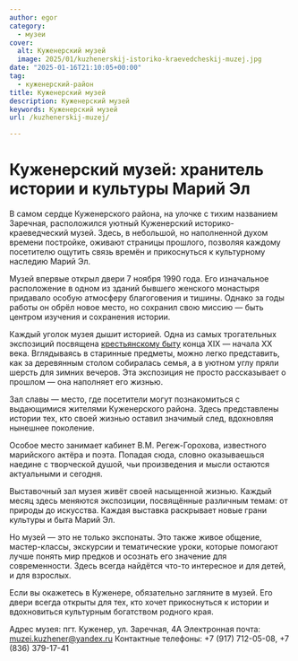 ```yaml
---
author: egor
category:
  - музеи
cover:
  alt: Куженерский музей
  image: 2025/01/kuzhenerskij-istoriko-kraevedcheskij-muzej.jpg
date: "2025-01-16T21:10:05+00:00"
tag:
  - куженерский-район
title: Куженерский музей
description: Куженерский музей
keywords: Куженерский музей
url: /kuzhenerskij-muzej/

---
```

# Куженерский музей: хранитель истории и культуры Марий Эл

В самом сердце Куженерского района, на улочке с тихим названием Заречная, расположился уютный Куженерский историко-краеведческий музей. Здесь, в небольшой, но наполненной духом времени постройке, оживают страницы прошлого, позволяя каждому посетителю ощутить связь времён и прикоснуться к культурному наследию Марий Эл.

Музей впервые открыл двери 7 ноября 1990 года. Его изначальное расположение в одном из зданий бывшего женского монастыря придавало особую атмосферу благоговения и тишины. Однако за годы работы он обрёл новое место, но сохранил свою миссию — быть центром изучения и сохранения истории.

Каждый уголок музея дышит историей. Одна из самых трогательных экспозиций посвящена [крестьянскому быту](/muzej-kupecheskogo/) конца XIX — начала XX века. Вглядываясь в старинные предметы, можно легко представить, как за деревянным столом собиралась семья, а в уютном углу пряли шерсть для зимних вечеров. Эта экспозиция не просто рассказывает о прошлом — она наполняет его жизнью.

Зал славы — место, где посетители могут познакомиться с выдающимися жителями Куженерского района. Здесь представлены истории тех, кто своей жизнью оставил значимый след, вдохновляя нынешнее поколение.

Особое место занимает кабинет В.М. Регеж-Горохова, известного марийского актёра и поэта. Попадая сюда, словно оказываешься наедине с творческой душой, чьи произведения и мысли остаются актуальными и сегодня.

Выставочный зал музея живёт своей насыщенной жизнью. Каждый месяц здесь меняются экспозиции, посвящённые различным темам: от природы до искусства. Каждая выставка раскрывает новые грани культуры и быта Марий Эл.

Но музей — это не только экспонаты. Это также живое общение, мастер-классы, экскурсии и тематические уроки, которые помогают лучше понять мир предков и осознать его значение для современности. Здесь всегда найдётся что-то интересное и для детей, и для взрослых.

Если вы окажетесь в Куженере, обязательно загляните в музей. Его двери всегда открыты для тех, кто хочет прикоснуться к истории и вдохновиться культурным богатством родного края.

Адрес музея: пгт. Куженер, ул. Заречная, 4А
Электронная почта: [muzei.kuzhener@yandex.ru](mailto:muzei.kuzhener@yandex.ru)
Контактные телефоны: +7 (917) 712-05-08, +7 (836) 379-17-41
